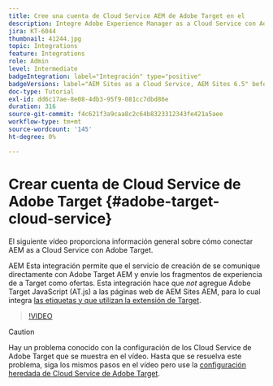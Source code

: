 ```yaml
---
title: Cree una cuenta de Cloud Service AEM de Adobe Target en el
description: Integre Adobe Experience Manager as a Cloud Service con Adobe Target mediante la autenticación IMS de Cloud Service y Adobe.
jira: KT-6044
thumbnail: 41244.jpg
topic: Integrations
feature: Integrations
role: Admin
level: Intermediate
badgeIntegration: label="Integración" type="positive"
badgeVersions: label="AEM Sites as a Cloud Service, AEM Sites 6.5" before-title="false"
doc-type: Tutorial
exl-id: dd6c17ae-8e08-4db3-95f9-081cc7dbd86e
duration: 316
source-git-commit: f4c621f3a9caa8c2c64b8323312343fe421a5aee
workflow-type: tm+mt
source-wordcount: '145'
ht-degree: 0%

---
```


# Crear cuenta de Cloud Service de Adobe Target {#adobe-target-cloud-service}

El siguiente vídeo proporciona información general sobre cómo conectar AEM as a Cloud Service con Adobe Target.

AEM Esta integración permite que el servicio de creación de se comunique directamente con Adobe Target AEM y envíe los fragmentos de experiencia de a Target como ofertas.  Esta integración hace que *not* agregue Adobe Target JavaScript (AT.js) a las páginas web de AEM Sites AEM, para lo cual integra [las etiquetas y que utilizan la extensión de Target](../experience-platform/data-collection/tags/connect-aem-tag-property-using-ims.md).

>[!VIDEO](https://video.tv.adobe.com/v/41244?quality=12&learn=on)

>[!CAUTION]
>
>Hay un problema conocido con la configuración de los Cloud Service de Adobe Target que se muestra en el vídeo. Hasta que se resuelva este problema, siga los mismos pasos en el vídeo pero use la [configuración heredada de Cloud Service de Adobe Target](https://experienceleague.adobe.com/docs/experience-manager-learn/aem-target-tutorial/aem-target-implementation/using-aem-cloud-services.html?lang=es).
